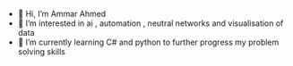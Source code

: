 - 👋 Hi, I’m Ammar Ahmed
- 👀 I’m interested in ai , automation , neutral networks and visualisation of data
- 🌱 I’m currently learning C# and python to further progress my problem solving skills

<!---
Noobsh0t/Noobsh0t is a ✨ special ✨ repository because its `README.md` (this file) appears on your GitHub profile.
You can click the Preview link to take a look at your changes.
--->
